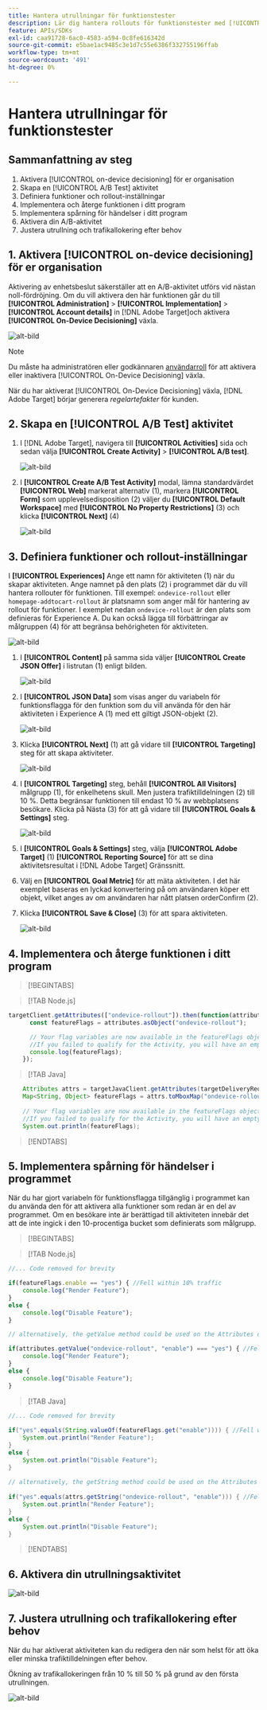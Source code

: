 ```yaml
---
title: Hantera utrullningar för funktionstester
description: Lär dig hantera rollouts för funktionstester med [!UICONTROL on-device decisioning].
feature: APIs/SDKs
exl-id: caa91728-6ac0-4583-a594-0c8fe616342d
source-git-commit: e5bae1ac9485c3e1d7c55e6386f332755196ffab
workflow-type: tm+mt
source-wordcount: '491'
ht-degree: 0%

---
```


# Hantera utrullningar för funktionstester

## Sammanfattning av steg

1. Aktivera [!UICONTROL on-device decisioning] för er organisation
1. Skapa en [!UICONTROL A/B Test] aktivitet
1. Definiera funktioner och rollout-inställningar
1. Implementera och återge funktionen i ditt program
1. Implementera spårning för händelser i ditt program
1. Aktivera din A/B-aktivitet
1. Justera utrullning och trafikallokering efter behov

## 1. Aktivera [!UICONTROL on-device decisioning] för er organisation

Aktivering av enhetsbeslut säkerställer att en A/B-aktivitet utförs vid nästan noll-fördröjning. Om du vill aktivera den här funktionen går du till **[!UICONTROL Administration]** > **[!UICONTROL Implementation]** > **[!UICONTROL Account details]** in [!DNL Adobe Target]och aktivera **[!UICONTROL On-Device Decisioning]** växla.

![alt-bild](assets/asset-odd-toggle.png)

>[!NOTE]
>
>Du måste ha administratören eller godkännaren [användarroll](https://experienceleague.adobe.com/docs/target/using/administer/manage-users/user-management.html) för att aktivera eller inaktivera [!UICONTROL On-Device Decisioning] växla.

När du har aktiverat [!UICONTROL On-Device Decisioning] växla, [!DNL Adobe Target] börjar generera *regelartefakter* för kunden.

## 2. Skapa en [!UICONTROL A/B Test] aktivitet

1. I [!DNL Adobe Target], navigera till **[!UICONTROL Activities]** sida och sedan välja **[!UICONTROL Create Activity]** > **[!UICONTROL A/B test]**.

   ![alt-bild](assets/asset-ab.png)

1. I **[!UICONTROL Create A/B Test Activity]** modal, lämna standardvärdet **[!UICONTROL Web]** markerat alternativ (1), markera **[!UICONTROL Form]** som upplevelsedisposition (2) väljer du **[!UICONTROL Default Workspace]** med **[!UICONTROL No Property Restrictions]** (3) och klicka **[!UICONTROL Next]** (4)

   ![alt-bild](assets/asset-form.png)

## 3. Definiera funktioner och rollout-inställningar

I **[!UICONTROL Experiences]** Ange ett namn för aktiviteten (1) när du skapar aktiviteten. Ange namnet på den plats (2) i programmet där du vill hantera rollouter för funktionen. Till exempel:  `ondevice-rollout` eller `homepage-addtocart-rollout` är platsnamn som anger mål för hantering av rollout för funktioner. I exemplet nedan `ondevice-rollout` är den plats som definieras för Experience A. Du kan också lägga till förbättringar av målgruppen (4) för att begränsa behörigheten för aktiviteten.

![alt-bild](assets/asset-location-rollout.png)

1. I **[!UICONTROL Content]** på samma sida väljer **[!UICONTROL Create JSON Offer]** i listrutan (1) enligt bilden.

   ![alt-bild](assets/asset-offer.png)

1. I **[!UICONTROL JSON Data]** som visas anger du variabeln för funktionsflagga för den funktion som du vill använda för den här aktiviteten i Experience A (1) med ett giltigt JSON-objekt (2).

   ![alt-bild](assets/asset-json-a-rollout.png)

1. Klicka **[!UICONTROL Next]** (1) att gå vidare till **[!UICONTROL Targeting]** steg för att skapa aktiviteter.

   ![alt-bild](assets/asset-next-2-t-rollout.png)

1. I **[!UICONTROL Targeting]** steg, behåll **[!UICONTROL All Visitors]** målgrupp (1), för enkelhetens skull. Men justera trafiktilldelningen (2) till 10 %. Detta begränsar funktionen till endast 10 % av webbplatsens besökare. Klicka på Nästa (3) för att gå vidare till **[!UICONTROL Goals & Settings]** steg.

   ![alt-bild](assets/asset-next-2-g-rollout.png)

1. I **[!UICONTROL Goals & Settings]** steg, välja **[!UICONTROL Adobe Target]** (1) **[!UICONTROL Reporting Source]** för att se dina aktivitetsresultat i [!DNL Adobe Target] Gränssnitt.

1. Välj en **[!UICONTROL Goal Metric]** för att mäta aktiviteten. I det här exemplet baseras en lyckad konvertering på om användaren köper ett objekt, vilket anges av om användaren har nått platsen orderConfirm (2).

1. Klicka **[!UICONTROL Save & Close]** (3) för att spara aktiviteten.

   ![alt-bild](assets/asset-conv-rollout.png)

## 4. Implementera och återge funktionen i ditt program

>[!BEGINTABS]

>[!TAB Node.js]

```js {line-numbers="true"}
targetClient.getAttributes(["ondevice-rollout"]).then(function(attributes) {
      const featureFlags = attributes.asObject("ondevice-rollout");

      // Your flag variables are now available in the featureFlags object variable.
      //If you failed to qualify for the Activity, you will have an empty object.
      console.log(featureFlags);
    });
```

>[!TAB Java]

```java {line-numbers="true"}
    Attributes attrs = targetJavaClient.getAttributes(targetDeliveryRequest, "ondevice-rollout");
    Map<String, Object> featureFlags = attrs.toMboxMap("ondevice-rollout");
​
    // Your flag variables are now available in the featureFlags object variable.
    //If you failed to qualify for the Activity, you will have an empty object.
    System.out.println(featureFlags);
```

>[!ENDTABS]

## 5. Implementera spårning för händelser i programmet

När du har gjort variabeln för funktionsflagga tillgänglig i programmet kan du använda den för att aktivera alla funktioner som redan är en del av programmet. Om en besökare inte är berättigad till aktiviteten innebär det att de inte ingick i den 10-procentiga bucket som definierats som målgrupp.

>[!BEGINTABS]

>[!TAB Node.js]

```js {line-numbers="true"}
//... Code removed for brevity

if(featureFlags.enable == "yes") { //Fell within 10% traffic
    console.log("Render Feature");
}
else {
    console.log("Disable Feature");
}

// alternatively, the getValue method could be used on the Attributes object.

if(attributes.getValue("ondevice-rollout", "enable") === "yes") { //Fell within 10% traffic
    console.log("Render Feature");
}
else {
    console.log("Disable Feature");
}
```

>[!TAB Java]

```java {line-numbers="true"}
//... Code removed for brevity
​
if("yes".equals(String.valueOf(featureFlags.get("enable")))) { //Fell within 10% traffic
    System.out.println("Render Feature");
}
else {
    System.out.println("Disable Feature");
}
​
// alternatively, the getString method could be used on the Attributes object.
​
if("yes".equals(attrs.getString("ondevice-rollout", "enable"))) { //Fell within 10% traffic
    System.out.println("Render Feature");
}
else {
    System.out.println("Disable Feature");
}
```

>[!ENDTABS]

## 6. Aktivera din utrullningsaktivitet

![alt-bild](assets/asset-activate-rollout.png)

## 7. Justera utrullning och trafikallokering efter behov

När du har aktiverat aktiviteten kan du redigera den när som helst för att öka eller minska trafiktilldelningen efter behov.

Ökning av trafikallokeringen från 10 % till 50 % på grund av den första utrullningen.

![alt-bild](assets/asset-adjust-rollout.png)
